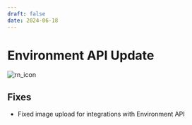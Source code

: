 ```yaml
---
draft: false
date: 2024-06-18
---
```


# Environment API Update

![rn_icon](../../../../../assets/icon-CHILI-GraFx.svg)

<!-- more -->

## Fixes
- Fixed image upload for integrations with Environment API
